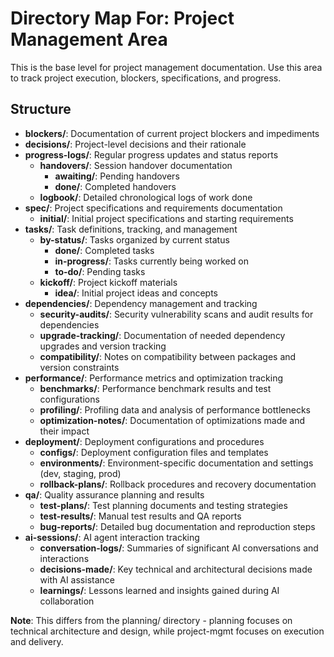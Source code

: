 # Directory Map For: Project Management Area

This is the base level for project management documentation. Use this area to track project execution, blockers, specifications, and progress.

## Structure

- **blockers/**: Documentation of current project blockers and impediments
- **decisions/**: Project-level decisions and their rationale
- **progress-logs/**: Regular progress updates and status reports
  - **handovers/**: Session handover documentation
    - **awaiting/**: Pending handovers
    - **done/**: Completed handovers
  - **logbook/**: Detailed chronological logs of work done
- **spec/**: Project specifications and requirements documentation
  - **initial/**: Initial project specifications and starting requirements
- **tasks/**: Task definitions, tracking, and management
  - **by-status/**: Tasks organized by current status
    - **done/**: Completed tasks
    - **in-progress/**: Tasks currently being worked on
    - **to-do/**: Pending tasks
  - **kickoff/**: Project kickoff materials
    - **idea/**: Initial project ideas and concepts
- **dependencies/**: Dependency management and tracking
  - **security-audits/**: Security vulnerability scans and audit results for dependencies
  - **upgrade-tracking/**: Documentation of needed dependency upgrades and version tracking
  - **compatibility/**: Notes on compatibility between packages and version constraints
- **performance/**: Performance metrics and optimization tracking
  - **benchmarks/**: Performance benchmark results and test configurations
  - **profiling/**: Profiling data and analysis of performance bottlenecks
  - **optimization-notes/**: Documentation of optimizations made and their impact
- **deployment/**: Deployment configurations and procedures
  - **configs/**: Deployment configuration files and templates
  - **environments/**: Environment-specific documentation and settings (dev, staging, prod)
  - **rollback-plans/**: Rollback procedures and recovery documentation
- **qa/**: Quality assurance planning and results
  - **test-plans/**: Test planning documents and testing strategies
  - **test-results/**: Manual test results and QA reports
  - **bug-reports/**: Detailed bug documentation and reproduction steps
- **ai-sessions/**: AI agent interaction tracking
  - **conversation-logs/**: Summaries of significant AI conversations and interactions
  - **decisions-made/**: Key technical and architectural decisions made with AI assistance
  - **learnings/**: Lessons learned and insights gained during AI collaboration

**Note**: This differs from the planning/ directory - planning focuses on technical architecture and design, while project-mgmt focuses on execution and delivery.